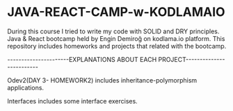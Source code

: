 # JAVA-REACT-CAMP-w-KODLAMAIO

 During this course I tried to write my code with SOLID and DRY principles.
 Java & React bootcamp held by Engin Demiroğ on kodlama.io platform. This repository includes homeworks and projects that related with the bootcamp.
 
 ----------------------EXPLANATIONS ABOUT EACH PROJECT-------------------------
 
 Odev2(DAY 3- HOMEWORK2) includes inheritance-polymorphism applications.
 
 Interfaces includes some interface exercises.
